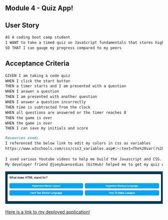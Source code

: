 ## Module 4 - Quiz App!

## User Story
```md
AS A coding boot camp student
I WANT to take a timed quiz on JavaScript fundamentals that stores high scores
SO THAT I can gauge my progress compared to my peers
```

## Acceptance Criteria

```md 
GIVEN I am taking a code quiz
WHEN I click the start button
THEN a timer starts and I am presented with a question
WHEN I answer a question
THEN I am presented with another question
WHEN I answer a question incorrectly
THEN time is subtracted from the clock
WHEN all questions are answered or the timer reaches 0
THEN the game is over
WHEN the game is over
THEN I can save my initials and score
```
```md 
Resources used:
I referenced the below link to edit my colors in css as variables
https://www.w3schools.com/css/css3_variables.asp#:~:text=The%20var()%20function%20is,variables%20based%20on%20media%20queries.

I used various Youtube videos to help me build the Javascript and CSS.
My developer friend @joeybuenosdias (GitHub) helped me to get my quiz working properly.
```

![Here is my screenshot!](Screenshot.png)

[Here is a link to my deployed application!](https://luceatscode.github.io/module-4-challenge/)